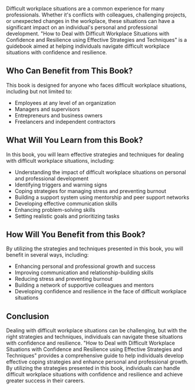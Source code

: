 
Difficult workplace situations are a common experience for many professionals. Whether it's conflicts with colleagues, challenging projects, or unexpected changes in the workplace, these situations can have a significant impact on an individual's personal and professional development. "How to Deal with Difficult Workplace Situations with Confidence and Resilience using Effective Strategies and Techniques" is a guidebook aimed at helping individuals navigate difficult workplace situations with confidence and resilience.

Who Can Benefit from This Book?
-------------------------------

This book is designed for anyone who faces difficult workplace situations, including but not limited to:

* Employees at any level of an organization
* Managers and supervisors
* Entrepreneurs and business owners
* Freelancers and independent contractors

What Will You Learn from this Book?
-----------------------------------

In this book, you will learn effective strategies and techniques for dealing with difficult workplace situations, including:

* Understanding the impact of difficult workplace situations on personal and professional development
* Identifying triggers and warning signs
* Coping strategies for managing stress and preventing burnout
* Building a support system using mentorship and peer support networks
* Developing effective communication skills
* Enhancing problem-solving skills
* Setting realistic goals and prioritizing tasks

How Will You Benefit from this Book?
------------------------------------

By utilizing the strategies and techniques presented in this book, you will benefit in several ways, including:

* Enhancing personal and professional growth and success
* Improving communication and relationship-building skills
* Reducing stress and preventing burnout
* Building a network of supportive colleagues and mentors
* Developing confidence and resilience in the face of difficult workplace situations

Conclusion
----------

Dealing with difficult workplace situations can be challenging, but with the right strategies and techniques, individuals can navigate these situations with confidence and resilience. "How to Deal with Difficult Workplace Situations with Confidence and Resilience using Effective Strategies and Techniques" provides a comprehensive guide to help individuals develop effective coping strategies and enhance personal and professional growth. By utilizing the strategies presented in this book, individuals can handle difficult workplace situations with confidence and resilience and achieve greater success in their careers.
